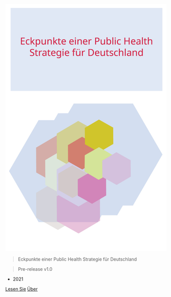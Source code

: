 ![cover](files/cover.jpg ':size=50%')

> Eckpunkte einer Public Health Strategie für Deutschland

> Pre-release v1.0

- 2021

[Lesen Sie](files/index.md) [Über](#Über)
